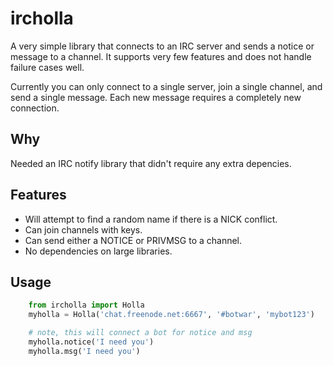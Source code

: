 # ircholla

A very simple library that connects to an IRC server and sends a
notice or message to a channel. It supports very few features and
does not handle failure cases well.

Currently you can only connect to a single server, join a single channel,
and send a single message. Each new message requires a completely new
connection.

## Why

Needed an IRC notify library that didn't require any extra depencies.

## Features

 - Will attempt to find a random name if there is a NICK conflict.
 - Can join channels with keys.
 - Can send either a NOTICE or PRIVMSG to a channel.
 - No dependencies on large libraries.

## Usage
```python
    from ircholla import Holla
    myholla = Holla('chat.freenode.net:6667', '#botwar', 'mybot123')

    # note, this will connect a bot for notice and msg
    myholla.notice('I need you')
    myholla.msg('I need you')
```

